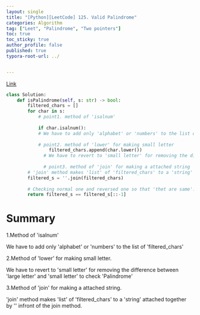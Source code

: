 ```yaml
---
layout: single
title: "[Python][LeetCode] 125. Valid Palindrome"
categories: Algorithm
tag: ["Leet", "Palindrome", "Two pointers"]
toc: true
toc_sticky: true
author_profile: false
published: true
typora-root-url: ../


---
```


[Link](https://leetcode.com/problems/valid-palindrome/description/)

```python
class Solution:
    def isPalindrome(self, s: str) -> bool:
        filtered_chars = []
        for char in s:
            # point1. method of 'isalnum'
            
            if char.isalnum():  
            # We have to add only 'alphabet' or 'numbers' to the list of 'filtered_chars'
            
            # point2. method of 'lower' for making small letter
                filtered_chars.append(char.lower())  
              # We have to revert to 'small letter' for removing the difference between 'large letter' and 'small letter' to check 'Palindrome'
              
              # point3. method of 'join' for making a attached string
        # 'join' method makes 'list' of 'filtered_chars' to a 'string' attached together by '' infront of the join method.
        filtered_s = ''.join(filtered_chars)
        
        # Checking normal one and reversed one so that 'thet are same'.
        return filtered_s == filtered_s[::-1]

```

# Summary

1.Method of 'isalnum'  

We have to add only 'alphabet' or 'numbers' to the list of 'filtered_chars'

2.Method of 'lower' for making small letter. 

We have to revert to 'small letter' for removing the difference between 'large letter' and 'small letter' to check 'Palindrome'

3.Method of 'join' for making a attached string. 

'join' method makes 'list' of 'filtered_chars' to a 'string' attached together by '' infront of the join method.
